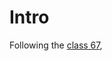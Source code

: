 # Intro

Following the [class 67](https://www.bilibili.com/video/BV1wy4y1D7JT/?p=67&vd_source=8db9aed6fce93c76e5e70916df97c4be),
